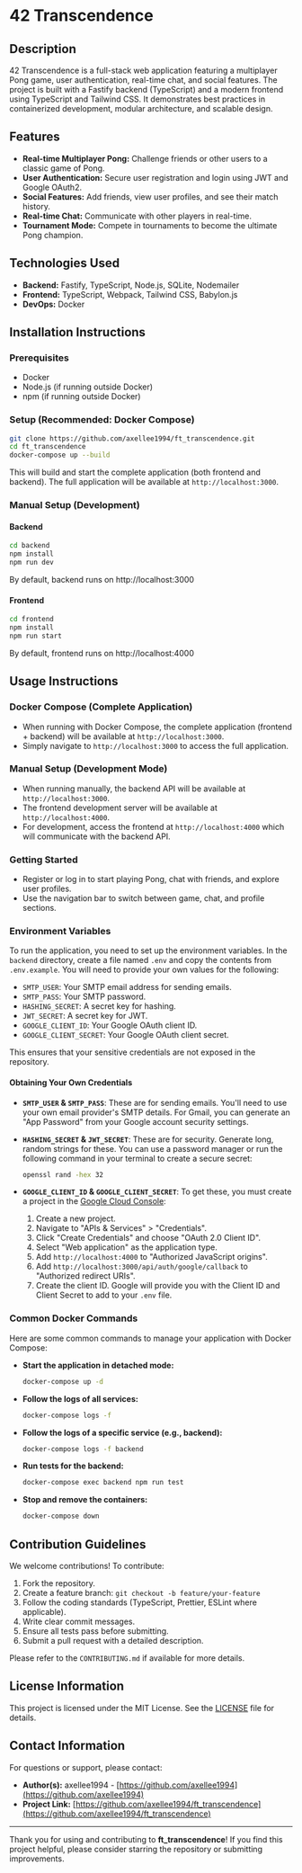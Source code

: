 # 42 Transcendence

## Description
42 Transcendence is a full-stack web application featuring a multiplayer Pong game, user authentication, real-time chat, and social features. The project is built with a Fastify backend (TypeScript) and a modern frontend using TypeScript and Tailwind CSS. It demonstrates best practices in containerized development, modular architecture, and scalable design.

## Features

- **Real-time Multiplayer Pong:** Challenge friends or other users to a classic game of Pong.
- **User Authentication:** Secure user registration and login using JWT and Google OAuth2.
- **Social Features:** Add friends, view user profiles, and see their match history.
- **Real-time Chat:** Communicate with other players in real-time.
- **Tournament Mode:** Compete in tournaments to become the ultimate Pong champion.

## Technologies Used

- **Backend:** Fastify, TypeScript, Node.js, SQLite, Nodemailer
- **Frontend:** TypeScript, Webpack, Tailwind CSS, Babylon.js
- **DevOps:** Docker

## Installation Instructions

### Prerequisites
- Docker
- Node.js (if running outside Docker)
- npm (if running outside Docker)

### Setup (Recommended: Docker Compose)
```bash
git clone https://github.com/axellee1994/ft_transcendence.git
cd ft_transcendence
docker-compose up --build
```
This will build and start the complete application (both frontend and backend). The full application will be available at `http://localhost:3000`.

### Manual Setup (Development)
#### Backend
```bash
cd backend
npm install
npm run dev
```
By default, backend runs on http://localhost:3000

#### Frontend
```bash
cd frontend
npm install
npm run start
```
By default, frontend runs on http://localhost:4000

## Usage Instructions

### Docker Compose (Complete Application)
- When running with Docker Compose, the complete application (frontend + backend) will be available at `http://localhost:3000`.
- Simply navigate to `http://localhost:3000` to access the full application.

### Manual Setup (Development Mode)
- When running manually, the backend API will be available at `http://localhost:3000`.
- The frontend development server will be available at `http://localhost:4000`.
- For development, access the frontend at `http://localhost:4000` which will communicate with the backend API.

### Getting Started
- Register or log in to start playing Pong, chat with friends, and explore user profiles.
- Use the navigation bar to switch between game, chat, and profile sections.

### Environment Variables

To run the application, you need to set up the environment variables. In the `backend` directory, create a file named `.env` and copy the contents from `.env.example`. You will need to provide your own values for the following:

- `SMTP_USER`: Your SMTP email address for sending emails.
- `SMTP_PASS`: Your SMTP password.
- `HASHING_SECRET`: A secret key for hashing.
- `JWT_SECRET`: A secret key for JWT.
- `GOOGLE_CLIENT_ID`: Your Google OAuth client ID.
- `GOOGLE_CLIENT_SECRET`: Your Google OAuth client secret.

This ensures that your sensitive credentials are not exposed in the repository.

#### Obtaining Your Own Credentials

- **`SMTP_USER` & `SMTP_PASS`**: These are for sending emails. You'll need to use your own email provider's SMTP details. For Gmail, you can generate an "App Password" from your Google account security settings.

- **`HASHING_SECRET` & `JWT_SECRET`**: These are for security. Generate long, random strings for these. You can use a password manager or run the following command in your terminal to create a secure secret:
    ```bash
    openssl rand -hex 32
    ```

- **`GOOGLE_CLIENT_ID` & `GOOGLE_CLIENT_SECRET`**: To get these, you must create a project in the [Google Cloud Console](https://console.cloud.google.com/):
    1.  Create a new project.
    2.  Navigate to "APIs & Services" > "Credentials".
    3.  Click "Create Credentials" and choose "OAuth 2.0 Client ID".
    4.  Select "Web application" as the application type.
    5.  Add `http://localhost:4000` to "Authorized JavaScript origins".
    6.  Add `http://localhost:3000/api/auth/google/callback` to "Authorized redirect URIs".
    7.  Create the client ID. Google will provide you with the Client ID and Client Secret to add to your `.env` file.

### Common Docker Commands

Here are some common commands to manage your application with Docker Compose:

- **Start the application in detached mode:**
  ```bash
  docker-compose up -d
  ```

- **Follow the logs of all services:**
  ```bash
  docker-compose logs -f
  ```

- **Follow the logs of a specific service (e.g., backend):**
  ```bash
  docker-compose logs -f backend
  ```

- **Run tests for the backend:**
  ```bash
  docker-compose exec backend npm run test
  ```

- **Stop and remove the containers:**
  ```bash
  docker-compose down
  ```

## Contribution Guidelines
We welcome contributions! To contribute:
1. Fork the repository.
2. Create a feature branch: `git checkout -b feature/your-feature`
3. Follow the coding standards (TypeScript, Prettier, ESLint where applicable).
4. Write clear commit messages.
5. Ensure all tests pass before submitting.
6. Submit a pull request with a detailed description.

Please refer to the `CONTRIBUTING.md` if available for more details.

## License Information
This project is licensed under the MIT License. See the [LICENSE](LICENSE) file for details.

## Contact Information
For questions or support, please contact:
*   **Author(s):** axellee1994 - [https://github.com/axellee1994](https://github.com/axellee1994)
*   **Project Link:** [https://github.com/axellee1994/ft_transcendence](https://github.com/axellee1994/ft_transcendence)

---

Thank you for using and contributing to **ft_transcendence**! If you find this project helpful, please consider starring the repository or submitting improvements.
